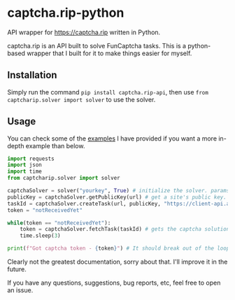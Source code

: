 # captcha.rip-python
API wrapper for https://captcha.rip written in Python.

captcha.rip is an API built to solve FunCaptcha tasks. This is a python-based wrapper that I built for it to make things easier for myself.

## Installation
Simply run the command `pip install captcha.rip-api`, then use `from captcharip.solver import solver` to use the solver. 

## Usage
You can check some of the [examples](https://github.com/chaarlottte/captcha.rip-python/tree/main/examples) I have provided if you want a more in-depth example than below.

```python
import requests
import json
import time
from captcharip.solver import solver

captchaSolver = solver("yourkey", True) # initialize the solver. params: your captcha.rip API key, whether to enable debug mode
publicKey = captchaSolver.getPublicKey(url) # get a site's public key. params: the URL you want to get the public key from
taskId = captchaSolver.createTask(url, publicKey, "https://client-api.arkoselabs.com") # starts a captcha task and gives you the task's ID. params: url where the captcha is (such as a register page), public key of the site, and the api endpoint for getting the captcha
token = "notReceivedYet"

while(token == "notReceivedYet"):
    token = captchaSolver.fetchTask(taskId) # gets the captcha solution. if there is not one yet, it will return "notReceivedYet". params: task ID
    time.sleep(3)

print(f"Got captcha token - {token}") # It should break out of the loop when it has received the captcha solution. You can then use this for whatever you want.
```

Clearly not the greatest documentation, sorry about that. I'll improve it in the future.

If you have any questions, suggestions, bug reports, etc, feel free to open an issue.
